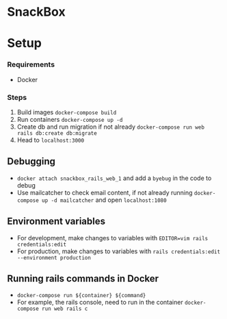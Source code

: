 # SnackBox

# Setup

### Requirements

- Docker

### Steps

1. Build images `docker-compose build`
2. Run containers `docker-compose up -d`
3. Create db and run migration if not already `docker-compose run web rails db:create db:migrate`
4. Head to `localhost:3000`

## Debugging

- `docker attach snackbox_rails_web_1` and add a `byebug` in the code to debug
- Use mailcatcher to check email content, if not already running `docker-compose up -d mailcatcher` and open `localhost:1080`

## Environment variables

- For development, make changes to variables with `EDITOR=vim rails credentials:edit`
- For production, make changes to variables with `rails credentials:edit --environment production`

## Running rails commands in Docker

- `docker-compose run ${container} ${command}`
- For example, the rails console, need to run in the container `docker-compose run web rails c`
